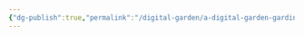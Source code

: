 ```yaml
---
{"dg-publish":true,"permalink":"/digital-garden/a-digital-garden-gardin-un-jardin-numerique/","tags":["gardenEntry"]}
---
```


